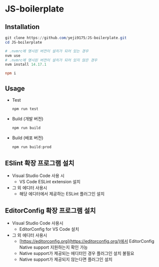 # JS-boilerplate

## Installation

```powershell
git clone https://github.com/yeji9175/JS-boilerplate.git
cd JS-boilerplate

# .nvmrc에 명시된 버전이 설치가 되어 있는 경우
nvm use
# .nvmrc에 명시된 버전이 설치가 되어 있지 않은 경우
nvm install 14.17.1

npm i
```

## Usage

- Test

    ```powershell
    npm run test
    ```

- Build (개발 버전)

    ```powershell
    npm run build
    ```

- Build (배포 버전)

    ```powershell
    npm run build:prod
    ```

## ESlint 확장 프로그램 설치

- Visual Studio Code 사용 시
    - VS Code ESLint extension 설치
- 그 외 에디터 사용시
    - 해당 에디터에서 제공하는 ESLint 플러그인 설치

## EditorConfig 확장 프로그램 설치

- Visual Studio Code 사용시
    - EditorConfig for VS Code 설치
- 그 외 에디터 사용시
    - [https://editorconfig.org](https://editorconfig.org/)에서 EditorConfig Native support 지원하는지 확인 가능
    - Native support가 제공되는 에디터인 경우 플러그인 설치 불필요
    - Native support가 제공되지 않는다면 플러그인 설치

